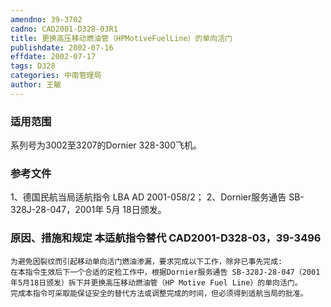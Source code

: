 ```yaml
---
amendno: 39-3702
cadno: CAD2001-D328-03R1
title: 更换高压移动燃油管（HPMotiveFuelLine）的单向活门
publishdate: 2002-07-16
effdate: 2002-07-17
tags: D328
categories: 中南管理局
author: 王敏
---
```


### 适用范围 
系列号为3002至3207的Dornier 328-300飞机。

### 参考文件
1、德国民航当局适航指令 LBA AD 2001-058/2；
 2、Dornier服务通告 SB-328J-28-047，2001年 5月 18日颁发。

### 原因、措施和规定 本适航指令替代 CAD2001-D328-03，39-3496 
    为避免因裂纹而引起移动单向活门燃油渗漏，要求完成以下工作，除非已事先完成: 
    在本指令生效后下一个合适的定检工作中，根据Dornier服务通告 SB-328J-28-047（2001年5月18日颁发）拆下并更换高压移动燃油管（HP Motive Fuel Line）的单向活门。 
    完成本指令可采取能保证安全的替代方法或调整完成的时间，但必须得到适航当局的批准。
